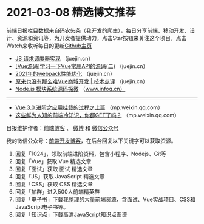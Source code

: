 # 2021-03-08 精选博文推荐

前端日报栏目数据来自[码农头条](http://hao.caibaojian.com.cn/)（我开发的爬虫），每日分享前端、移动开发、设计、资源和资讯等，为开发者提供动力，点击Star按钮来关注这个项目，点击Watch来收听每日的更新[Github主页](https://github.com/kujian/frontendDaily)
* [JS 请求调度器实现](https://juejin.cn/post/6936859831060037668) （juejin.cn）
* [[Vue源码]学习一下Vue常用API的源码(二)](https://juejin.cn/post/6936854066832080927) （juejin.cn）
* [2021年的webpack性能优化](https://juejin.cn/post/6936853506506620964) （juejin.cn）
* [原来也没有那么难Vue商城开发 | 技术点评](https://juejin.cn/post/6936871299234922509) （juejin.cn）
* [Node.js 模块系统源码探微](https://www.infoq.cn/article/8RBheUsfdZXpgHCYU5yH) （www.infoq.cn）

***
* [Vue 3.0 进阶之应用挂载的过程之上篇](https://mp.weixin.qq.com/s?__biz=MzI2MjcxNTQ0Nw==&mid=2247490252&idx=1&sn=e0063ca5046182c2d2a41a1e4212340a) （mp.weixin.qq.com）
* [这些鲜为人知的前端冷知识，你都GET了吗？](https://mp.weixin.qq.com/s?__biz=MzUzNjk5MTE1OQ==&mid=2247498186&idx=1&sn=1e5966220be63e61058acf99cb798faa) （mp.weixin.qq.com）

日报维护作者：[前端博客](http://caibaojian.com.cn/) 、 [微博](http://weibo.com/kujian) 和 [微信公众号](https://open.weixin.qq.com/qr/code?username=caibaojian_com)

我的微信公众号：[前端开发博客](https://open.weixin.qq.com/qr/code?username=caibaojian_com)，在后台回复以下关键字可以获取资源。

1. 回复「1024」，领取前端进阶资料，包含小程序、Nodejs、Git等
2. 回复「Vue」获取 Vue 精选文章
3. 回复「面试」获取 面试 精选文章
4. 回复「JS」获取 JavaScript 精选文章
5. 回复「CSS」获取 CSS 精选文章
6. 回复「加群」进入500人前端精英群
7. 回复「电子书」下载我整理的大量前端资源，含面试、Vue实战项目、CSS和JavaScript电子书等。
8. 回复「知识点」下载高清JavaScript知识点图谱